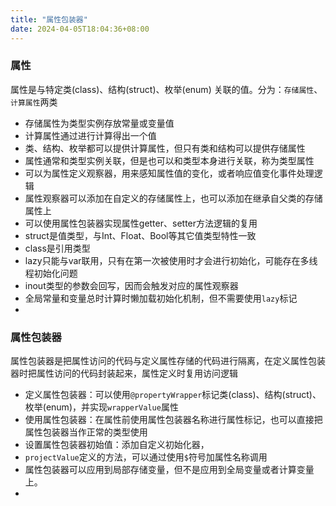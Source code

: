 ```yaml
---
title: "属性包装器"
date: 2024-04-05T18:04:36+08:00
---
```


### 属性

属性是与特定类(class)、结构(struct)、枚举(enum) 关联的值。分为：`存储属性`、`计算属性`两类

- 存储属性为类型实例存放常量或变量值
- 计算属性通过进行计算得出一个值
- 类、结构、枚举都可以提供计算属性，但只有类和结构可以提供存储属性
- 属性通常和类型实例关联，但是也可以和类型本身进行关联，称为类型属性
- 可以为属性定义观察器，用来感知属性值的变化，或者响应值变化事件处理逻辑
- 属性观察器可以添加在自定义的存储属性上，也可以添加在继承自父类的存储属性上
- 可以使用属性包装器实现属性getter、setter方法逻辑的复用
- struct是值类型，与Int、Float、Bool等其它值类型特性一致
- class是引用类型
- lazy只能与var联用，只有在第一次被使用时才会进行初始化，可能存在多线程初始化问题
- inout类型的参数会回写，因而会触发对应的属性观察器
- 全局常量和变量总时计算时懒加载初始化机制，但不需要使用`lazy`标记
- 

### 属性包装器

属性包装器是把属性访问的代码与定义属性存储的代码进行隔离，在定义属性包装器时把属性访问的代码封装起来，属性定义时复用访问逻辑

- 定义属性包装器：可以使用`@propertyWrapper`标记类(class)、结构(struct)、枚举(enum)，并实现`wrapperValue`属性
- 使用属性包装器：在属性前使用属性包装器名称进行属性标记，也可以直接把属性包装器当作正常的类型使用
- 设置属性包装器初始值：添加自定义初始化器，
- `projectValue`定义的方法，可以通过使用`$`符号加属性名称调用
- 属性包装器可以应用到局部存储变量，但不是应用到全局变量或者计算变量上。
- 






